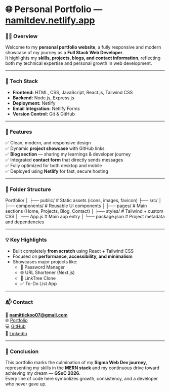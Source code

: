 # 🌐 Personal Portfolio — [namitdev.netlify.app](https://namitdev.netlify.app/)

### 👨‍💻 Overview  
Welcome to my **personal portfolio website**, a fully responsive and modern showcase of my journey as a **Full Stack Web Developer**.  
It highlights my **skills, projects, blogs, and contact information**, reflecting both my technical expertise and personal growth in web development.

---

### 🧠 Tech Stack  
- **Frontend:** HTML, CSS, JavaScript, React.js, Tailwind CSS  
- **Backend:** Node.js, Express.js  
- **Deployment:** Netlify  
- **Email Integration:** Netlify Forms  
- **Version Control:** Git & GitHub  

---

### 🚀 Features  
✅ Clean, modern, and responsive design  
✅ Dynamic **project showcase** with GitHub links  
✅ **Blog section** — sharing my learnings & developer journey  
✅ Integrated **contact form** that directly sends messages  
✅ Fully optimized for both desktop and mobile  
✅ Deployed using **Netlify** for fast, secure hosting  

---

### 📁 Folder Structure  
Portfolio/
│
├── public/                # Static assets (icons, images, favicon)
├── src/
│   ├── components/        # Reusable UI components
│   ├── pages/             # Main sections (Home, Projects, Blog, Contact)
│   ├── styles/            # Tailwind + custom CSS
│   └── App.js             # Main app entry
│
└── package.json           # Project metadata and dependencies

---

### 💡 Key Highlights  
- Built completely **from scratch** using React + Tailwind CSS  
- Focused on **performance, accessibility, and minimalism**  
- Showcases major projects like:  
  - 🔐 Password Manager  
  - 🌐 URL Shortener (Next.js)  
  - 🎯 LinkTree Clone  
  - ✅ To-Do List App  

---

### 📬 Contact  
📧 **namittickoo07@gmail.com**  
🌐 [Portfolio](https://namitdev.netlify.app/)  
💻 [GitHub](https://github.com/Namit-07)  
🔗 [LinkedIn](https://linkedin.com/in/namit-tickoo-69b2a9367)

---

### 🏁 Conclusion  
This portfolio marks the culmination of my **Sigma Web Dev journey**, representing my skills in the **MERN stack** and my continuous drive toward achieving my dream — **GSoC 2026**.  
Every line of code here symbolizes growth, consistency, and a developer who never gave up.

